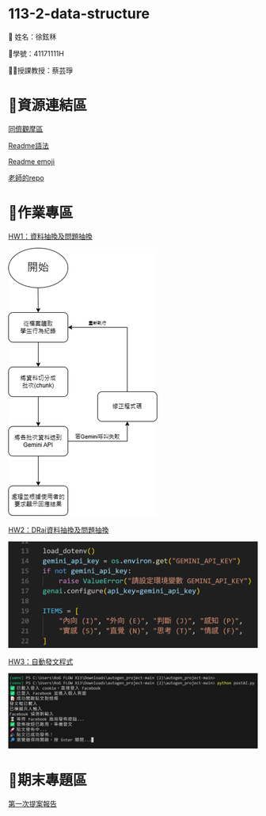 # 113-2-data-structure
:ghost: 姓名：徐鉉秝

:dizzy:學號：41171111H

:woman_teacher:授課教授：蔡芸琤

# :link:資源連結區
[同儕觀摩區](https://docs.google.com/spreadsheets/d/1pLTxpmVJRoIrFS3xNUEIpwjLHSnkeFrQRoi_mZlSr_s/edit?gid=1996231136#gid=1996231136)

[Readme語法](https://docs.github.com/zh/get-started/writing-on-github/getting-started-with-writing-and-formatting-on-github/basic-writing-and-formatting-syntax)

[Readme emoji](https://github.com/ikatyang/emoji-cheat-sheet/blob/master/README.md)

[老師的repo](https://github.com/peculab/autogen_project/tree/main)

# :seedling:作業專區
[HW1：資料抽換及問題抽換](HW1)

![image](https://github.com/pandahsu849/113-2-data-structure/blob/main/HWI/AI%20Agent%E6%9E%B6%E6%A7%8B%E5%9C%96.png)

[HW2：DRai資料抽換及問題抽換](HW2)

![image](https://github.com/pandahsu849/113-2-data-structure/blob/main/HW2/%E8%9E%A2%E5%B9%95%E6%93%B7%E5%8F%96%E7%95%AB%E9%9D%A2%202025-04-08%20004809.png)

[HW3：自動發文程式](HW3)

![image](https://github.com/pandahsu849/113-2-data-structure/blob/main/HW3/%E8%9E%A2%E5%B9%95%E6%93%B7%E5%8F%96%E7%95%AB%E9%9D%A2%202025-04-08%20144626.png)
# :mage:期末專題區
[第一次提案報告](https://www.youtube.com/watch?v=HNZi0XfPRjk)
